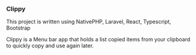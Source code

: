 ### Clippy
This project is written using NativePHP, Laravel, React, Typescript, Bootstrap

Clippy is a Menu bar app that holds a list copied items from your clipboard to quickly copy and use again later.